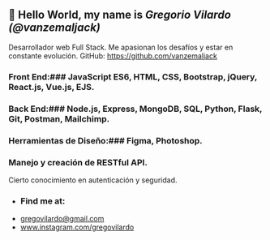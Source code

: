 ## 👋 Hello World, my name is *Gregorio Vilardo (@vanzemaljack)*
Desarrollador web Full Stack. Me apasionan los desafíos y estar en constante evolución.
GitHub: https://github.com/vanzemaljack
### Front End:### JavaScript ES6, HTML, CSS, Bootstrap, jQuery, React.js, Vue.js, EJS.
### Back End:### Node.js, Express, MongoDB, SQL, Python, Flask, Git, Postman, Mailchimp.
### Herramientas de Diseño:### Figma, Photoshop.
### Manejo y creación de RESTful API.
Cierto conocimiento en autenticación y seguridad.
- ### Find me at:
- gregovilardo@gmail.com
- www.instagram.com/gregovilardo


